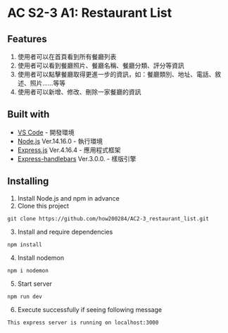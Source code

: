 # AC S2-3 A1: Restaurant List

## Features
1. 使用者可以在首頁看到所有餐廳列表
2. 使用者可以看到餐廳照片、餐廳名稱、餐廳分類、評分等資訊
3. 使用者可以點擊餐廳取得更進一步的資訊，如：餐廳類別、地址、電話、敘述、照片......等等
4. 使用者可以新增、修改、刪除一家餐廳的資訊

## Built with
* [VS Code](https://code.visualstudio.com/) - 開發環境
* [Node.js](https://nodejs.org/en/) Ver.14.16.0 - 執行環境
* [Express.js](https://www.npmjs.com/package/express) Ver.4.16.4 - 應用程式框架
* [Express-handlebars](https://www.npmjs.com/package/express-handlebars) Ver.3.0.0. - 樣版引擎

## Installing
1. Install Node.js and npm in advance
2. Clone this project
```
git clone https://github.com/how200284/AC2-3_restaurant_list.git
```
3. Install and require dependencies
```
npm install
```
4. Install nodemon
```
npm i nodemon
```
5. Start server
```
npm run dev
```
6. Execute successfully if seeing following message
```
This express server is running on localhost:3000
```
